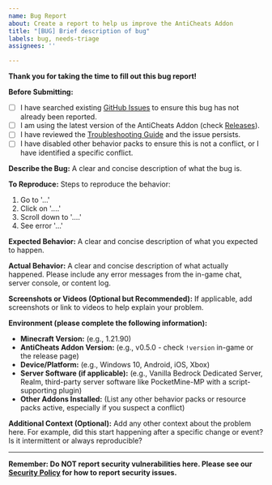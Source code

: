 ```yaml
---
name: Bug Report
about: Create a report to help us improve the AntiCheats Addon
title: "[BUG] Brief description of bug"
labels: bug, needs-triage
assignees: ''

---
```


**Thank you for taking the time to fill out this bug report!**

**Before Submitting:**
- [ ] I have searched existing [GitHub Issues](https://github.com/SjnExe/AntiCheats/issues) to ensure this bug has not already been reported.
- [ ] I am using the latest version of the AntiCheats Addon (check [Releases](https://github.com/SjnExe/AntiCheats/releases)).
- [ ] I have reviewed the [Troubleshooting Guide](https://github.com/SjnExe/AntiCheats/blob/main/Docs/Troubleshooting.md) and the issue persists.
- [ ] I have disabled other behavior packs to ensure this is not a conflict, or I have identified a specific conflict.

**Describe the Bug:**
A clear and concise description of what the bug is.

**To Reproduce:**
Steps to reproduce the behavior:
1. Go to '...'
2. Click on '....'
3. Scroll down to '....'
4. See error '...'

**Expected Behavior:**
A clear and concise description of what you expected to happen.

**Actual Behavior:**
A clear and concise description of what actually happened. Please include any error messages from the in-game chat, server console, or content log.

**Screenshots or Videos (Optional but Recommended):**
If applicable, add screenshots or link to videos to help explain your problem.

**Environment (please complete the following information):**
*   **Minecraft Version:** (e.g., 1.21.90)
*   **AntiCheats Addon Version:** (e.g., v0.5.0 - check `!version` in-game or the release page)
*   **Device/Platform:** (e.g., Windows 10, Android, iOS, Xbox)
*   **Server Software (if applicable):** (e.g., Vanilla Bedrock Dedicated Server, Realm, third-party server software like PocketMine-MP with a script-supporting plugin)
*   **Other Addons Installed:** (List any other behavior packs or resource packs active, especially if you suspect a conflict)

**Additional Context (Optional):**
Add any other context about the problem here. For example, did this start happening after a specific change or event? Is it intermittent or always reproducible?

---

**Remember: Do NOT report security vulnerabilities here. Please see our [Security Policy](https://github.com/SjnExe/AntiCheats/blob/main/.github/SECURITY.md) for how to report security issues.**

